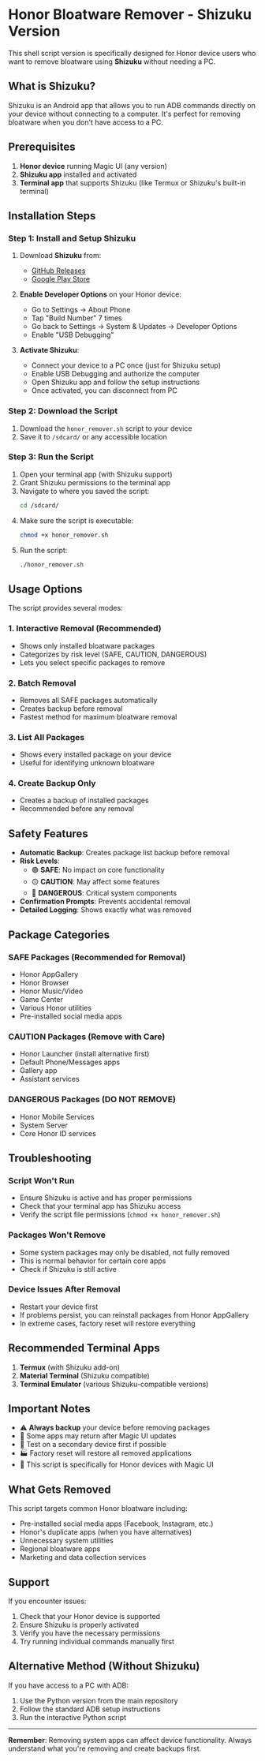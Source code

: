 # Honor Bloatware Remover - Shizuku Version

This shell script version is specifically designed for Honor device users who want to remove bloatware using **Shizuku** without needing a PC.

## What is Shizuku?

Shizuku is an Android app that allows you to run ADB commands directly on your device without connecting to a computer. It's perfect for removing bloatware when you don't have access to a PC.

## Prerequisites

1. **Honor device** running Magic UI (any version)
2. **Shizuku app** installed and activated
3. **Terminal app** that supports Shizuku (like Termux or Shizuku's built-in terminal)

## Installation Steps

### Step 1: Install and Setup Shizuku

1. Download **Shizuku** from:
   - [GitHub Releases](https://github.com/RikkaApps/Shizuku/releases)
   - [Google Play Store](https://play.google.com/store/apps/details?id=moe.shizuku.privileged.api)

2. **Enable Developer Options** on your Honor device:
   - Go to Settings → About Phone
   - Tap "Build Number" 7 times
   - Go back to Settings → System & Updates → Developer Options
   - Enable "USB Debugging"

3. **Activate Shizuku**:
   - Connect your device to a PC once (just for Shizuku setup)
   - Enable USB Debugging and authorize the computer
   - Open Shizuku app and follow the setup instructions
   - Once activated, you can disconnect from PC

### Step 2: Download the Script

1. Download the `honor_remover.sh` script to your device
2. Save it to `/sdcard/` or any accessible location

### Step 3: Run the Script

1. Open your terminal app (with Shizuku support)
2. Grant Shizuku permissions to the terminal app
3. Navigate to where you saved the script:
   ```bash
   cd /sdcard/
   ```
4. Make sure the script is executable:
   ```bash
   chmod +x honor_remover.sh
   ```
5. Run the script:
   ```bash
   ./honor_remover.sh
   ```

## Usage Options

The script provides several modes:

### 1. Interactive Removal (Recommended)
- Shows only installed bloatware packages
- Categorizes by risk level (SAFE, CAUTION, DANGEROUS)
- Lets you select specific packages to remove

### 2. Batch Removal
- Removes all SAFE packages automatically
- Creates backup before removal
- Fastest method for maximum bloatware removal

### 3. List All Packages
- Shows every installed package on your device
- Useful for identifying unknown bloatware

### 4. Create Backup Only
- Creates a backup of installed packages
- Recommended before any removal

## Safety Features

- **Automatic Backup**: Creates package list backup before removal
- **Risk Levels**: 
  - 🟢 **SAFE**: No impact on core functionality
  - 🟡 **CAUTION**: May affect some features
  - 🔴 **DANGEROUS**: Critical system components
- **Confirmation Prompts**: Prevents accidental removal
- **Detailed Logging**: Shows exactly what was removed

## Package Categories

### SAFE Packages (Recommended for Removal)
- Honor AppGallery
- Honor Browser
- Honor Music/Video
- Game Center
- Various Honor utilities
- Pre-installed social media apps

### CAUTION Packages (Remove with Care)
- Honor Launcher (install alternative first)
- Default Phone/Messages apps
- Gallery app
- Assistant services

### DANGEROUS Packages (DO NOT REMOVE)
- Honor Mobile Services
- System Server
- Core Honor ID services

## Troubleshooting

### Script Won't Run
- Ensure Shizuku is active and has proper permissions
- Check that your terminal app has Shizuku access
- Verify the script file permissions (`chmod +x honor_remover.sh`)

### Packages Won't Remove
- Some system packages may only be disabled, not fully removed
- This is normal behavior for certain core apps
- Check if Shizuku is still active

### Device Issues After Removal
- Restart your device first
- If problems persist, you can reinstall packages from Honor AppGallery
- In extreme cases, factory reset will restore everything

## Recommended Terminal Apps

1. **Termux** (with Shizuku add-on)
2. **Material Terminal** (Shizuku compatible)
3. **Terminal Emulator** (various Shizuku-compatible versions)

## Important Notes

- ⚠️ **Always backup** your device before removing packages
- 🔄 Some apps may return after Magic UI updates
- 📱 Test on a secondary device first if possible
- 🏭 Factory reset will restore all removed applications
- 🔧 This script is specifically for Honor devices with Magic UI

## What Gets Removed

This script targets common Honor bloatware including:
- Pre-installed social media apps (Facebook, Instagram, etc.)
- Honor's duplicate apps (when you have alternatives)
- Unnecessary system utilities
- Regional bloatware apps
- Marketing and data collection services

## Support

If you encounter issues:
1. Check that your Honor device is supported
2. Ensure Shizuku is properly activated
3. Verify you have the necessary permissions
4. Try running individual commands manually first

## Alternative Method (Without Shizuku)

If you have access to a PC with ADB:
1. Use the Python version from the main repository
2. Follow the standard ADB setup instructions
3. Run the interactive Python script

---

**Remember**: Removing system apps can affect device functionality. Always understand what you're removing and create backups first.